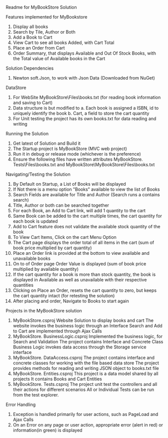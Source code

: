 Readme for MyBookStore Solution

Features implemented for MyBookstore 
1. Display all books
2. Search by Tile, Author or Both
3. Add a Book to Cart
4. View Cart to see all books Added, with Cart Total
5. Place an Order from Cart
6. Order Summary, that displays Available and Out Of Stock Books, with the Total value of Available books in the Cart

Solution Dependencies
1. Newton soft.Json, to work with Json Data (Downloaded from NuGet)

DataStore
1. For WebSite MyBookStore\Files\books.txt (for reading book information and saving to Cart)
2. Data structure is but modified to 
	a. Each book is assigned a ISBN, id to uniquely identify the book
	b. Cart, a field to store the cart quantity
3. For Unit testing the project has its own books.txt for data reading and writing

Running the Solution
1. Get latest of Solution and Build it
2. The Startup project is MyBookStore (MVC web project)
3. Run it in debug or release mode (whichever is the preference)
4. Ensure the following files have written attributes 
	MyBookStore. Tests\Files\books.txt and 
	MyBookStore\MyBookStore\Files\books.txt

Navigating/Testing the Solution
1. By Default on Startup, a List of Books will be displayed
2. If Not there is a menu option "Books" available to view the list of Books
3. Search Fields are available for Title and Author (Search runs a contains search)
4. Title, Author or both can be searched together
5. For each Book, an Add to Cart link, will add 1 quantity to the cart
6. Same Book can be added to the cart multiple times, the cart quantity for each book is updated
7. Add to Cart feature does not validate the available stock quantity of the book
8. To View Cart Items, Click on the cart Menu Option
9. The Cart page displays the order total of all items in the cart (sum of book price multiplied by cart quantity)
10. Place an Order link is provided at the bottom to view available and unavailable books
11. On to of Order page Order Value is displayed (sum of book price multiplied by available quantity)
12. If the cart quantity for a book is more than stock quantity, the book is displayed in Available as well as unavailable with their respective quantities
13. Clicking on Place an Order, resets the cart quantity to zero, but keeps the cart quantity intact (for retesting the solution)
14. After placing and order, Navigate to Books to start again

Projects in the MyBookStore solution
1. MyBookStore.csproj
	Website Solution to display books and cart
	The website invokes the business logic through an Interface
	Search and Add to Cart are implemented through Ajax Calls
2. MyBookStore. BusinessLogic.csproj
	Implemented the business logic, for Search and Validation
	The project contains Interface and Concrete Class
	Business Logic invokes data access through the Storage service interface
3. MyBookStore. DataAccess.csproj
	The project contains interface and concrete classes for working with the file based data store
	The project provides methods for reading and writing JSON object to books.txt file
4. MyBookStore. Entities.csproj
	This project is a data model shared by all projects
	It contains Books and Cart Entities
5. MyBookStore. Tests.csproj
	The project unit test the controllers and all their actions for different scenarios
	All or Individual Tests can be run from the test explorer.

Error Handling
1. Exception is handled primarily for user actions, such as PageLoad and Ajax Calls 
2. On an Error on any page or user action, appropriate error (alert in red) or information(in green) is displayed
